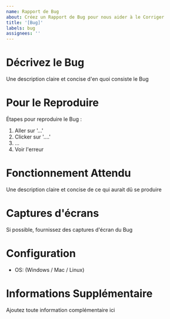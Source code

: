 ```yaml
---
name: Rapport de Bug
about: Créez un Rapport de Bug pour nous aider à le Corriger
title: '[Bug]'
labels: bug
assignees: ''
---
```


# Décrivez le Bug

Une description claire et concise d'en quoi consiste le Bug

# Pour le Reproduire

Étapes pour reproduire le Bug :

1. Aller sur '...'
2. Clicker sur '....'
3. ...
4. Voir l'erreur

# Fonctionnement Attendu

Une description claire et concise de ce qui aurait dû se produire

# Captures d'écrans

Si possible, fournissez des captures d'écran du Bug

# Configuration

-   OS: (Windows / Mac / Linux)

# Informations Supplémentaire

Ajoutez toute information complémentaire ici
